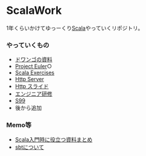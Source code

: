 # ScalaWork
1年くらいかけてゆっーくり[Scala](https://www.scala-lang.org/)やっていくリポジトリ。

### やっていくもの
* [ドワンゴの資料](http://dwango.github.io/scala_text/)
* [Project Euler](http://odz.sakura.ne.jp/projecteuler/)○
* [Scala Exercises](https://www.scala-exercises.org/std_lib/asserts)
* [Http Server](https://github.com/todokr/simple-http-server)
* [Http スライド](https://speakerdeck.com/todokr/xin-siihurokuraminkuyan-yu-falsexue-hifang-httpsahawozuo-tutexue-hu-java-scala-clojure)
* [エンジニア研修](https://reachone.bizreach.co.jp/entry/2017/08/25/171409)
* [S99](http://aperiodic.net/phil/scala/s-99/)
* 後から追加

### Memo等
* [Scala入門時に役立つ資料まとめ](https://qiita.com/nesheep5/items/49019b9df4836d36ec1f)
* [sbtについて](https://www.scala-sbt.org/1.0/docs/ja/Directories.html)
